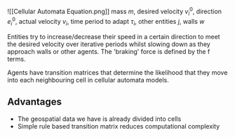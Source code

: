 
![[Cellular Automata Equation.png]]
mass $m$, desired velocity $v^0_i$, direction $e^0_i$, actual velocity $v_i$, time period to adapt $\tau_i$, other entities $j$, walls $w$

Entities try to increase/decrease their speed in a certain direction to meet the desired velocity over iterative periods whilst slowing down as they approach walls or other agents. The 'braking' force is defined by the f terms.

Agents have transition matrices that determine the likelihood that they move into each neighbouring cell in cellular automata models.

## Advantages

- The geospatial data we have is already divided into cells
- Simple rule based transition matrix reduces computational complexity